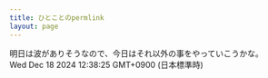 ```yaml
---
title: ひとことのpermlink
layout: page
---
```

<div class="box" dt="1734493105796">
  明日は波がありそうなので、今日はそれ以外の事をやっていこうかな。
  <div class="content is-small">Wed Dec 18 2024 12:38:25 GMT+0900 (日本標準時)</div>
</div>